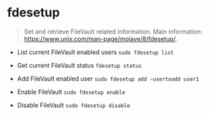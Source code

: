 # fdesetup
> Set and retrieve FileVault related information.
> Main information: <https://www.unix.com/man-page/mojave/8/fdesetup/>.

- List current FileVault enabled users
`sudo fdesetup list`

- Get current FileVault status
`fdesetup status`

- Add FileVault enabled user
`sudo fdesetup add -usertoadd user1`

- Enable FileVault
`sudo fdesetup enable`

- Disable FileVault
`sudo fdesetup disable`
